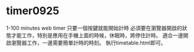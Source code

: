 # timer0925
1-100 minutes web timer
只要一個按鍵就能開始計時
必須要在瀏覽器開啟的狀態才能工作，特別是應用在手機上面的時候，休眠時，將停住計時。
適合一邊開啟瀏覽器工作，一邊需要簡單計時的時刻。
執行timetable.html即可。
